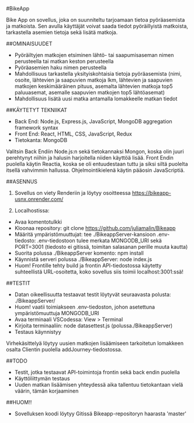 #BikeApp

Bike App on sovellus, joka on suunniteltu tarjoamaan tietoa pyöräasemista ja matkoista. Sen avulla käyttäjät voivat saada tiedot pyöräillyistä matkoista, tarkastella asemien ​​tietoja sekä lisätä matkoja. 

##OMINAISUUDET
- Pyöräiltyjen matkojen etsiminen lähtö- tai saapumisaseman nimen perusteella tai matkan keston perusteella
- Pyöräasemien haku nimen perusteella
- Mahdollisuus tarkastella yksityiskohtaisia ​​tietoja pyöräasemista (nimi, osoite, lähtevien ja saapuvien matkoja lkm, lähtevien ja saapuvien matkojen keskimääräinen pituus, asemalta lähtevien matkoja top5 paluuasemat, asemalle saapuvien matkojen top5 lähtöasemat)
- Mahdollisuus lisätä uusi matka antamalla lomakkeelle matkan tiedot

##KÄYTETYT TEKNIIKAT
- Back End: Node.js, Express.js, JavaScript, MongoDB aggregation framework syntax 
- Front End: React, HTML, CSS, JavaScript, Redux
- Tietokanta: MongoDB

Valitsin Back Endiin Node.js:n sekä tietokannaksi Mongon, koska olin juuri perehtynyt niihin ja halusin harjoitella niiden käyttöä lisää. Front Endin puolella käytin Reactia, koska se oli entuudestaan tuttu ja siksi siltä puolelta itsellä vahvimmin hallussa. Ohjelmointikielenä käytin pääosin JavaScriptiä. 

##ASENNUS
1. Sovellus on viety Renderiin ja löytyy osoitteessa https://bikeapp-usnx.onrender.com/

2. Localhostissa:
- Avaa komentotulkki
- Kloonaa repository: git clone https://github.com/juliamalin/Bikeapp
- Määritä ympäristömuuttujat: tee ./BikeappServer-kansioon .env-tiedosto: .env-tiedostoon tulee merkata MONGODB_URI sekä PORT=3001 (tiedosto ei gitissä, toimitan salasanan perille muuta kautta)
- Suorita polussa ./BikeappServer komento: npm install
- Käynnistä serveri polussa ./BikeappServer: node index.js <MongoTietokannan salasana>
- Huom! Frontille tehty build ja frontin API-tiedostossa käytetty suhteellistä URL-osoitetta, koko sovellus siis toimii localhost:3001:ssä!


##TESTIT
- Datan oikeellisuutta testaavat testit löytyvät seuraavasta polusta: ./BikeappServer/
- Huom! vaatii toimiakseen .env-tiedoston, johon asetettuna ympäristömuuttuja MONGODB_URI
- Avaa terminaali VSCodessa: View > Terminal
- Kirjoita terminaaliin: node datasettest.js (polussa./BikeappServer)
- Testaus käynnistyy

Virhekäsittelyä löytyy uusien matkojen lisäämiseen tarkoitetun lomakkeen osalta Clientin puolella addJourney-tiedostossa.

##TODO
- Testit, jotka testaavat API-toimintoja frontin sekä back endin puolella
- Käyttöliittymän testaus
- Uuden matkan lisäämisen yhteydessä aika tallentuu tietokantaan vielä väärin, tämän korjaaminen

##HUOM!!
- Sovelluksen koodi löytyy Gitissä Bikeapp-repositoryn haarasta 'master'

